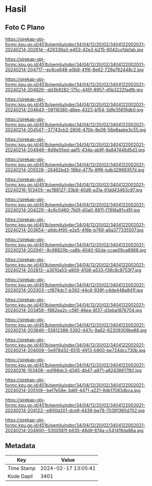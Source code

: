 # Hasil

## Foto C Plano

https://sirekap-obj-formc.kpu.go.id/451b/pemilu/pdpr/34/04/12/20/02/3404122002021-20240214-202614--429339a3-e453-42e3-b215-6042ccfda1ab.jpg

https://sirekap-obj-formc.kpu.go.id/451b/pemilu/pdpr/34/04/12/20/02/3404122002021-20240214-204717--ec6ce648-e0b9-41f6-8e62-729a762448c2.jpg

https://sirekap-obj-formc.kpu.go.id/451b/pemilu/pdpr/34/04/12/20/02/3404122002021-20240214-204826--dd3b9282-175c-445f-8957-d5b3222fadfb.jpg

https://sirekap-obj-formc.kpu.go.id/451b/pemilu/pdpr/34/04/12/20/02/3404122002021-20240214-204643--09116380-d8ee-4323-b154-3dfe356f9db0.jpg

https://sirekap-obj-formc.kpu.go.id/451b/pemilu/pdpr/34/04/12/20/02/3404122002021-20240214-204547--37743cb2-2806-470b-8e08-56e8aabe3c55.jpg

https://sirekap-obj-formc.kpu.go.id/451b/pemilu/pdpr/34/04/12/20/02/3404122002021-20240214-204949--8d9e05ed-aaf5-434a-ab9f-8a847446d5d3.jpg

https://sirekap-obj-formc.kpu.go.id/451b/pemilu/pdpr/34/04/12/20/02/3404122002021-20240214-205028--26462bd3-198d-477b-8ff6-bdb32999357d.jpg

https://sirekap-obj-formc.kpu.go.id/451b/pemilu/pdpr/34/04/12/20/02/3404122002021-20240216-103405--ec188127-33b8-40d9-a31a-61dd43463c97.jpg

https://sirekap-obj-formc.kpu.go.id/451b/pemilu/pdpr/34/04/12/20/02/3404122002021-20240214-204229--4c6c0460-7b0f-40a0-8911-f76f4a91cd5f.jpg

https://sirekap-obj-formc.kpu.go.id/451b/pemilu/pdpr/34/04/12/20/02/3404122002021-20240214-203654--a9dc4f95-e2e5-4f6b-b769-a9a377335507.jpg

https://sirekap-obj-formc.kpu.go.id/451b/pemilu/pdpr/34/04/12/20/02/3404122002021-20240214-202941--9c98820b-ca8b-4040-92da-ccae09ca6968.jpg

https://sirekap-obj-formc.kpu.go.id/451b/pemilu/pdpr/34/04/12/20/02/3404122002021-20240214-202813--a3010a53-a909-4108-a533-f39c8c8753f7.jpg

https://sirekap-obj-formc.kpu.go.id/451b/pemilu/pdpr/34/04/12/20/02/3404122002021-20240214-203303--cf874dc7-b392-44c6-939f-c4de448a841f.jpg

https://sirekap-obj-formc.kpu.go.id/451b/pemilu/pdpr/34/04/12/20/02/3404122002021-20240214-203458--f882ea2c-c56f-46ea-8f37-d3eba1876704.jpg

https://sirekap-obj-formc.kpu.go.id/451b/pemilu/pdpr/34/04/12/20/02/3404122002021-20240214-203846--55812388-5392-447c-9a62-62309309be88.jpg

https://sirekap-obj-formc.kpu.go.id/451b/pemilu/pdpr/34/04/12/20/02/3404122002021-20240214-204009--5e978d32-6515-4913-b900-be724dcc730b.jpg

https://sirekap-obj-formc.kpu.go.id/451b/pemilu/pdpr/34/04/12/20/02/3404122002021-20240216-103406--ed166dc3-d345-4b47-a971-a82438617fb1.jpg

https://sirekap-obj-formc.kpu.go.id/451b/pemilu/pdpr/34/04/12/20/02/3404122002021-20240214-205109--bef7e58e-3d6f-4471-a221-9db17083dbca.jpg

https://sirekap-obj-formc.kpu.go.id/451b/pemilu/pdpr/34/04/12/20/02/3404122002021-20240214-204122--e800d201-dce9-4439-be78-70391360d702.jpg

https://sirekap-obj-formc.kpu.go.id/451b/pemilu/pdpr/34/04/12/20/02/3404122002021-20240214-204900--5300581f-b935-48d9-874a-c541419da86a.jpg


## Metadata

| Key        | Value               |
| ---------- | ------------------- |
| Time Stamp | 2024-02-17 13:05:41 |
| Kode Dapil | 3401                |



